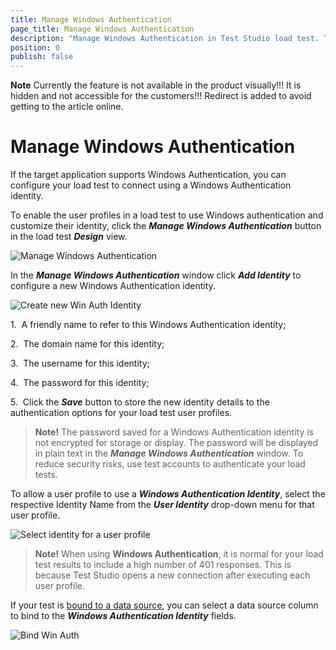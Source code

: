 ```yaml
---
title: Manage Windows Authentication
page_title: Manage Windows Authentication
description: "Manage Windows Authentication in Test Studio load test. The tested application supports Windows Authentication - can use that in Test Studio load test"
position: 0
publish: false
---
```

__Note__
Currently the feature is not available in the product visually!!! It is hidden and not accessible for the customers!!! 
Redirect is added to avoid getting to the article online. 



# Manage Windows Authentication

If the target application supports Windows Authentication, you can configure your load test to connect using a Windows Authentication identity.

To enable the user profiles in a load test to use Windows authentication and customize their identity, click the ___Manage Windows Authentication___ button in the load test ___Design___ view.

![Manage Windows Authentication][2]

In the ___Manage Windows Authentication___ window click ___Add Identity___ to configure a new Windows Authentication identity.

![Create new Win Auth Identity][3]

1.&nbsp; A friendly name to refer to this Windows Authentication identity;

2.&nbsp; The domain name for this identity;

3.&nbsp; The username for this identity;

4.&nbsp; The password for this identity;

5.&nbsp; Click the ___Save___ button to store the new identity details to the authentication options for your load test user profiles.

> __Note!__ The password saved for a Windows Authentication identity is not encrypted for storage or display. The password will be displayed in plain text in the ___Manage Windows Authentication___ window. To reduce security risks, use test accounts to authenticate your load tests.

To allow a user profile to use a ___Windows Authentication Identity___, select the respective Identity Name from the ___User Identity___ drop-down menu for that user profile.

![Select identity for a user profile][4]

> __Note!__ When using __Windows Authentication__, it is normal for your load test results to include a high number of 401 responses. This is because Test Studio opens a new connection after executing each user profile.

If your test is <a href="/features/data-driven-testing/bind-test-data-source" target="_blank">bound to a data source</a>, you can select a data source column to bind to the ___Windows Authentication Identity___ fields.

![Bind Win Auth][5]

[1]: /img/features/testing-types/load-testing/manage-windows-auth/fig1.png
[2]: /img/features/testing-types/load-testing/manage-windows-auth/fig2.png
[3]: /img/features/testing-types/load-testing/manage-windows-auth/fig3.png
[4]: /img/features/testing-types/load-testing/manage-windows-auth/fig4.png
[5]: /img/features/testing-types/load-testing/manage-windows-auth/fig5.png
